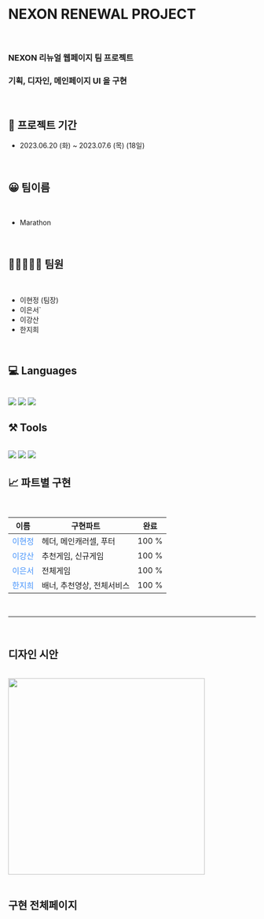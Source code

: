 <br>

# NEXON RENEWAL PROJECT

<br>

### NEXON 리뉴얼 웹페이지 팀 프로젝트

### 기획, 디자인, 메인페이지 UI 을 구현

<br>

## 📁 프로젝트 기간

- 2023.06.20 (화) ~ 2023.07.6 (목) (18일)

<br>

## 😀 팀이름

<br>

- Marathon

<br>

## 🧑🏻‍🤝‍🧑🏻 팀원

<br>

- 이현정 (팀장)
- 이은서`
- 이강산
- 한지희

<br>

## 💻 Languages

<br>

  <img src="https://img.shields.io/badge/HTML5-E34F26?style=flat&logo=html5&logoColor=white"/>
  <img src="https://img.shields.io/badge/CSS3-1572B6?style=flat&logo=css3&logoColor=white"/>
  <img src="https://img.shields.io/badge/JAVASCRIPT-F7DF1E?style=flat&logo=javascript&logoColor=white"/>

<br>

## ⚒️ Tools

<br>

  <img src="https://img.shields.io/badge/VISUALSTUDIOCODE-007ACC?style=flat&logo=VisualStudioCode&logoColor=white"/>
  <img src="https://img.shields.io/badge/SLACK-4A154B?style=flat&logo=Slack&logoColor=white"/>
  <img src="https://img.shields.io/badge/GITHUB-181717?style=flat&logo=Github&logoColor=white"/>

<br>

## 📈 파트별 구현

<br>

| 이름                                    | 구현파트                   | 완료  |
| --------------------------------------- | -------------------------- | ----- |
| <div style="color:#4593fc">이현정</div> | 헤더, 메인캐러셀, 푸터     | 100 % |
| <div style="color:#4593fc">이강산</div> | 추천게임, 신규게임         | 100 % |
| <div style="color:#4593fc">이은서</div> | 전체게임                   | 100 % |
| <div style="color:#4593fc">한지희</div> | 배너, 추천영상, 전체서비스 | 100 % |

  <br>

---

<br>

## 디자인 시안

<br>

<img src="https://velog.velcdn.com/images/hazel123/post/f9b6b1ee-6bcc-4d4d-be95-cc569b40efae/image.png" width="400px">

<br>
<br>

## 구현 전체페이지

<br>
<br>
